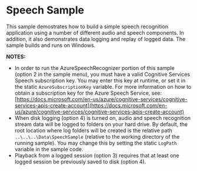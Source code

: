 # Speech Sample

This sample demostrates how to build a simple speech recognition application using a number of different audio and speech components. In addition, it also demonstrates data logging and replay of logged data. The sample builds and runs on Windows.

__NOTES:__

* In order to run the AzureSpeechRecognizer portion of this sample (option 2 in the sample menu), you must have a valid Cognitive Services Speech subscription key. You may enter this key at runtime, or set it in the static `AzureSubscriptionKey` variable. For more information on how to obtain a subscription key for the Azure Speech Service, see: [https://docs.microsoft.com/en-us/azure/cognitive-services/cognitive-services-apis-create-account](https://docs.microsoft.com/en-us/azure/cognitive-services/cognitive-services-apis-create-account)
* When disk logging (option 4) is turned on, audio and speech recognition stream data will be logged to folders on your hard drive. By default, the root location where log folders will be created is the relative path `..\..\..\Data\SpeechSample` (relative to the working directory of the running sample). You may change this by setting the static `LogPath` variable in the sample code.
* Playback from a logged session (option 3) requires that at least one logged session be previously saved to disk (option 4).